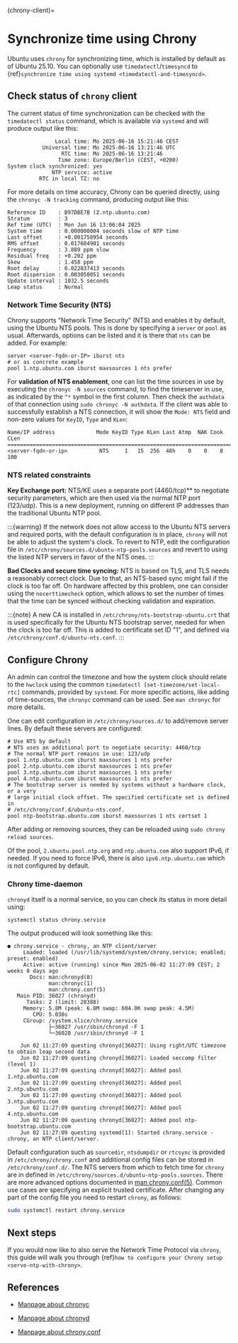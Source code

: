 (chrony-client)=
# Synchronize time using Chrony

Ubuntu uses `chrony` for synchronizing time, which is installed by default as of Ubuntu 25.10. You can optionally use `timedatectl`/`timesyncd` to {ref}`synchronize time using systemd <timedatectl-and-timesyncd>`.

## Check status of `chrony` client

The current status of time synchronization can be checked with the `timedatectl status` command, which is available via `systemd` and will produce output like this:

```text
               Local time: Mo 2025-06-16 15:21:46 CEST
           Universal time: Mo 2025-06-16 13:21:46 UTC
                 RTC time: Mo 2025-06-16 13:21:46
                Time zone: Europe/Berlin (CEST, +0200)
System clock synchronized: yes
              NTP service: active
          RTC in local TZ: no
```

For more details on time accuracy, Chrony can be queried directly, using the `chronyc -N tracking` command, producing output like this:
```text
Reference ID    : B97DBE7B (2.ntp.ubuntu.com)
Stratum         : 3
Ref time (UTC)  : Mon Jun 16 13:06:04 2025
System time     : 0.000000004 seconds slow of NTP time
Last offset     : +0.001758954 seconds
RMS offset      : 0.017604901 seconds
Frequency       : 3.889 ppm slow
Residual freq   : +0.202 ppm
Skew            : 1.458 ppm
Root delay      : 0.022837413 seconds
Root dispersion : 0.003050051 seconds
Update interval : 1032.5 seconds
Leap status     : Normal
```

### Network Time Security (NTS)

Chrony supports "Network Time Security" (NTS) and enables it by default, using the Ubuntu NTS pools. This is done by specifying a `server` or `pool` as usual. Afterwards, options can be listed and it is there that `nts` can be added. For example:

```text
server <server-fqdn-or-IP> iburst nts
# or as concrete example
pool 1.ntp.ubuntu.com iburst maxsources 1 nts prefer
```

For **validation of NTS enablement**, one can list the time sources in use by executing the `chronyc -N sources` command, to find the timeserver in use, as indicated by the `^*` symbol in the first column. Then check the `authdata` of that connection using `sudo chronyc -N authdata`. If the client was able to successfully establish a NTS connection, it will show the `Mode: NTS` field and non-zero values for `KeyID`, `Type` and `KLen`:

```text
Name/IP address             Mode KeyID Type KLen Last Atmp  NAK Cook CLen
=========================================================================
<server-fqdn-or-ip>          NTS     1   15  256  48h    0    0    8  100
```

### NTS related constraints

**Key Exchange port:** NTS/KE uses a separate port (4460/tcp)** to negotiate
security parameters, which are then used via the normal NTP port (123/udp).
This is a new deployment, running on different IP addresses than the
traditional Ubuntu NTP pool.

:::{warning}
  If the network does not allow access to the Ubuntu NTS servers and required
  ports, with the default configuration is in place, `chrony` will not be able
  to adjust the system's clock. To revert to NTP, edit the configuration file
  in `/etc/chrony/sources.d/ubuntu-ntp-pools.sources` and revert to using
  the listed NTP servers in favor of the NTS ones.
:::

**Bad Clocks and secure time syncing:** NTS is based on TLS, and TLS needs a
  reasonably correct clock. Due to that, an NTS-based sync might fail if the
  clock is too far off. On hardware affected by this problem, one can consider
  using the `nocerttimecheck` option, which allows to set the number of times
  that the time can be synced without checking validation and expiration.

:::{note}
  A new CA is installed in `/etc/chrony/nts-bootstrap-ubuntu.crt` that is
  used specifically for the Ubuntu NTS bootstrap server, needed for when the
  clock is too far off. This is added to certificate set ID "1", and defined
  via `/etc/chrony/conf.d/ubuntu-nts.conf`.
:::

## Configure Chrony

An admin can control the timezone and how the system clock should relate to the `hwclock` using the common `timedatectl [set-timezone/set-local-rtc]` commands, provided by `systemd`. For more specific actions, like adding of time-sources, the `chronyc` command can be used. See `man chronyc` for more details.

One can edit configuration in `/etc/chrony/sources.d/` to add/remove server lines. By default these servers are configured:

```text
# Use NTS by default
# NTS uses an additional port to negotiate security: 4460/tcp
# The normal NTP port remains in use: 123/udp
pool 1.ntp.ubuntu.com iburst maxsources 1 nts prefer
pool 2.ntp.ubuntu.com iburst maxsources 1 nts prefer
pool 3.ntp.ubuntu.com iburst maxsources 1 nts prefer
pool 4.ntp.ubuntu.com iburst maxsources 1 nts prefer
# The bootstrap server is needed by systems without a hardware clock, or a very
# large initial clock offset. The specified certificate set is defined in
# /etc/chrony/conf.d/ubuntu-nts.conf.
pool ntp-bootstrap.ubuntu.com iburst maxsources 1 nts certset 1
```

After adding or removing sources, they can be reloaded using `sudo chrony reload sources`.

Of the pool, `2.ubuntu.pool.ntp.org` and `ntp.ubuntu.com` also support IPv6, if needed. If you need to force IPv6, there is also `ipv6.ntp.ubuntu.com` which is not configured by default.

### Chrony time-daemon

`chronyd` itself is a normal service, so you can check its status in more detail using:

```
systemctl status chrony.service
```

The output produced will look something like this:
```
● chrony.service - chrony, an NTP client/server
     Loaded: loaded (/usr/lib/systemd/system/chrony.service; enabled; preset: enabled)
     Active: active (running) since Mon 2025-06-02 11:27:09 CEST; 2 weeks 0 days ago
       Docs: man:chronyd(8)
             man:chronyc(1)
             man:chrony.conf(5)
   Main PID: 36027 (chronyd)
      Tasks: 2 (limit: 28388)
     Memory: 5.8M (peak: 6.8M swap: 604.0K swap peak: 4.5M)
        CPU: 5.038s
     CGroup: /system.slice/chrony.service
             ├─36027 /usr/sbin/chronyd -F 1
             └─36028 /usr/sbin/chronyd -F 1

    Jun 02 11:27:09 questing chronyd[36027]: Using right/UTC timezone to obtain leap second data
    Jun 02 11:27:09 questing chronyd[36027]: Loaded seccomp filter (level 1)
    Jun 02 11:27:09 questing chronyd[36027]: Added pool 1.ntp.ubuntu.com
    Jun 02 11:27:09 questing chronyd[36027]: Added pool 2.ntp.ubuntu.com
    Jun 02 11:27:09 questing chronyd[36027]: Added pool 3.ntp.ubuntu.com
    Jun 02 11:27:09 questing chronyd[36027]: Added pool 4.ntp.ubuntu.com
    Jun 02 11:27:09 questing chronyd[36027]: Added pool ntp-bootstrap.ubuntu.com
    Jun 02 11:27:09 questing systemd[1]: Started chrony.service - chrony, an NTP client/server.
```

Default configuration such as `sourcedir`, `ntsdumpdir` or `rtcsync` is provided in `/etc/chrony/chrony.conf` and additional config files can be stored in `/etc/chrony/conf.d/`. The NTS servers from which to fetch time for `chrony` are in defined in `/etc/chrony/sources.d/ubuntu-ntp-pools.sources`. There are more advanced options documented in [man chrony.conf(5)](https://manpages.ubuntu.com/manpages/en/man5/chrony.conf.5.html). Common use cases are specifying an explicit trusted certificate. After changing any part of the config file you need to restart `chrony`, as follows:

```bash
sudo systemctl restart chrony.service
```

## Next steps

If you would now like to also serve the Network Time Protocol via `chrony`, this guide will walk you through {ref}`how to configure your Chrony setup <serve-ntp-with-chrony>`.

## References

- [Manpage about chronyc](https://manpages.ubuntu.com/manpages/man1/chronyc.1.html)

- [Manpage about chronyd](https://manpages.ubuntu.com/manpages/man8/chronyd.8.html)

- [Manpage about chrony.conf](https://manpages.ubuntu.com/manpages/man5/chrony.conf.5.html)
